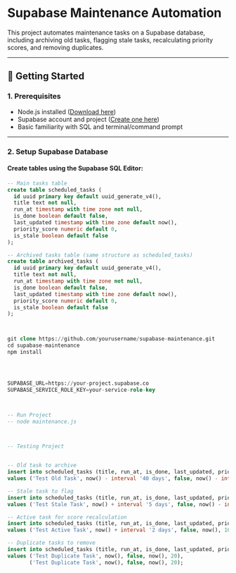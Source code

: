 # Supabase Maintenance Automation

This project automates maintenance tasks on a Supabase database, including archiving old tasks, flagging stale tasks, recalculating priority scores, and removing duplicates.

---

## 🚀 Getting Started

### 1. Prerequisites

- Node.js installed ([Download here](https://nodejs.org/))
- Supabase account and project ([Create one here](https://supabase.com/))
- Basic familiarity with SQL and terminal/command prompt

---

### 2. Setup Supabase Database

#### Create tables using the Supabase SQL Editor:

```sql
-- Main tasks table
create table scheduled_tasks (
  id uuid primary key default uuid_generate_v4(),
  title text not null,
  run_at timestamp with time zone not null,
  is_done boolean default false,
  last_updated timestamp with time zone default now(),
  priority_score numeric default 0,
  is_stale boolean default false
);

-- Archived tasks table (same structure as scheduled_tasks)
create table archived_tasks (
  id uuid primary key default uuid_generate_v4(),
  title text not null,
  run_at timestamp with time zone not null,
  is_done boolean default false,
  last_updated timestamp with time zone default now(),
  priority_score numeric default 0,
  is_stale boolean default false
);



git clone https://github.com/yourusername/supabase-maintenance.git
cd supabase-maintenance
npm install




SUPABASE_URL=https://your-project.supabase.co
SUPABASE_SERVICE_ROLE_KEY=your-service-role-key



-- Run Project 
-- node maintenance.js



-- Testing Project


-- Old task to archive
insert into scheduled_tasks (title, run_at, is_done, last_updated, priority_score)
values ('Test Old Task', now() - interval '40 days', false, now() - interval '40 days', 50);

-- Stale task to flag
insert into scheduled_tasks (title, run_at, is_done, last_updated, priority_score)
values ('Test Stale Task', now() + interval '5 days', false, now() - interval '70 days', 30);

-- Active task for score recalculation
insert into scheduled_tasks (title, run_at, is_done, last_updated, priority_score)
values ('Test Active Task', now() + interval '2 days', false, now(), 10);

-- Duplicate tasks to remove
insert into scheduled_tasks (title, run_at, is_done, last_updated, priority_score)
values ('Test Duplicate Task', now(), false, now(), 20),
       ('Test Duplicate Task', now(), false, now(), 20);


